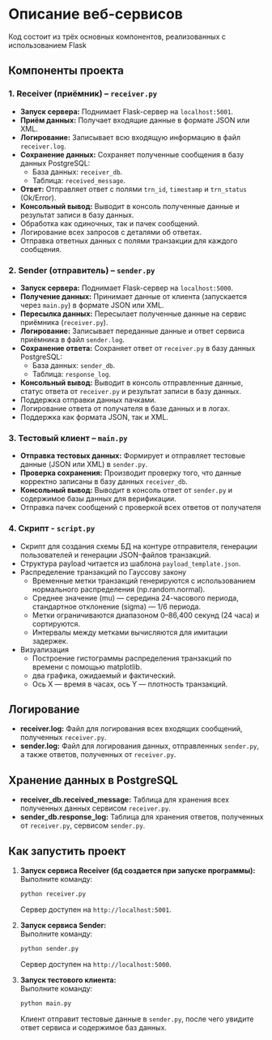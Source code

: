 
# Описание веб-сервисов

Код состоит из трёх основных компонентов, реализованных с использованием Flask

## Компоненты проекта

### 1. Receiver (приёмник) – `receiver.py`
- **Запуск сервера:** Поднимает Flask-сервер на `localhost:5001`.
- **Приём данных:** Получает входящие данные в формате JSON или XML.
- **Логирование:** Записывает всю входящую информацию в файл `receiver.log`.
- **Сохранение данных:** Сохраняет полученные сообщения в базу данных PostgreSQL:
  - База данных: `receiver_db`.
  - Таблица: `received_message`.
- **Ответ:** Отправляет ответ с полями `trn_id`, `timestamp` и `trn_status` (Ok/Error).
- **Консольный вывод:** Выводит в консоль полученные данные и результат записи в базу данных.
- Обработка как одиночных, так и пачек сообщений.
- Логирование всех запросов с деталями об ответах.
- Отправка ответных данных с полями транзакции для каждого сообщения.

### 2. Sender (отправитель) – `sender.py`
- **Запуск сервера:** Поднимает Flask-сервер на `localhost:5000`.
- **Получение данных:** Принимает данные от клиента (запускается через `main.py`) в формате JSON или XML.
- **Пересылка данных:** Пересылает полученные данные на сервис приёмника (`receiver.py`).
- **Логирование:** Записывает переданные данные и ответ сервиса приёмника в файл `sender.log`.
- **Сохранение ответа:** Сохраняет ответ от `receiver.py` в базу данных PostgreSQL:
  - База данных: `sender_db`.
  - Таблица: `response_log`.
- **Консольный вывод:** Выводит в консоль отправленные данные, статус ответа от `receiver.py` и результат записи в базу данных.
- Поддержка отправки данных пачками.
- Логирование ответа от получателя в базе данных и в логах.
- Поддержка как формата JSON, так и XML.

### 3. Тестовый клиент – `main.py`
- **Отправка тестовых данных:** Формирует и отправляет тестовые данные (JSON или XML) в `sender.py`.
- **Проверка сохранения:** Производит проверку того, что данные корректно записаны в базу данных `receiver_db`.
- **Консольный вывод:** Выводит в консоль ответ от `sender.py` и содержимое базы данных для верификации.
- Отправка пачек сообщений с проверкой всех ответов от получателя
  
### 4. Скрипт - `script.py`
- Скрипт для создания схемы БД на контуре отправителя, генерации пользователей и генерации JSON-файлов транзакций.
- Структура payload читается из шаблона `payload_template.json`.
- Распределение транзакций по Гауссову закону
    - Временные метки транзакций генерируются с использованием нормального распределения (np.random.normal).
    - Среднее значение (mu) — середина 24-часового периода, стандартное отклонение (sigma) — 1/6 периода.
    - Метки ограничиваются диапазоном 0–86,400 секунд (24 часа) и сортируются.
    - Интервалы между метками вычисляются для имитации задержек.
- Визуализация
    - Построение гистограммы распределения транзакций по времени с помощью matplotlib.
    - два графика, ожидаемый и фактический.
    - Ось X — время в часах, ось Y — плотность транзакций.
  
## Логирование
- **receiver.log:** Файл для логирования всех входящих сообщений, полученных `receiver.py`.
- **sender.log:** Файл для логирования данных, отправленных `sender.py`, а также ответов, полученных от `receiver.py`.

## Хранение данных в PostgreSQL
- **receiver_db.received_message:** Таблица для хранения всех полученных данных сервисом `receiver.py`.
- **sender_db.response_log:** Таблица для хранения ответов, полученных от `receiver.py`, сервисом `sender.py`.


## Как запустить проект

1. **Запуск сервиса Receiver (бд создается при запуске программы):**  
   Выполните команду:  
   ```bash
   python receiver.py
   ```
   Сервер доступен на `http://localhost:5001`.

2. **Запуск сервиса Sender:**  
   Выполните команду:  
   ```bash
   python sender.py
   ```
   Сервер доступен на `http://localhost:5000`.

3. **Запуск тестового клиента:**  
   Выполните команду:  
   ```bash
   python main.py
   ```
   Клиент отправит тестовые данные в `sender.py`, после чего увидите ответ сервиса и содержимое баз данных.
